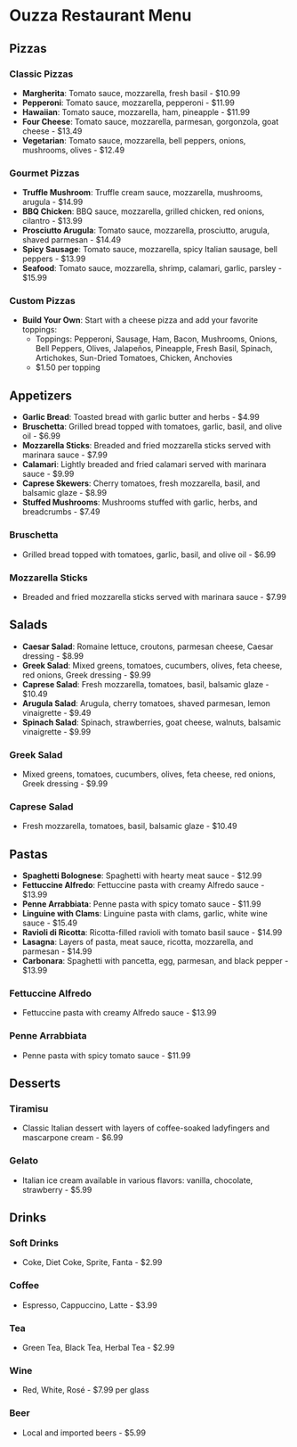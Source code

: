 # Ouzza Restaurant Menu

## Pizzas
### Classic Pizzas
- **Margherita**: Tomato sauce, mozzarella, fresh basil - $10.99
- **Pepperoni**: Tomato sauce, mozzarella, pepperoni - $11.99
- **Hawaiian**: Tomato sauce, mozzarella, ham, pineapple - $11.99
- **Four Cheese**: Tomato sauce, mozzarella, parmesan, gorgonzola, goat cheese - $13.49
- **Vegetarian**: Tomato sauce, mozzarella, bell peppers, onions, mushrooms, olives - $12.49

### Gourmet Pizzas
- **Truffle Mushroom**: Truffle cream sauce, mozzarella, mushrooms, arugula - $14.99
- **BBQ Chicken**: BBQ sauce, mozzarella, grilled chicken, red onions, cilantro - $13.99
- **Prosciutto Arugula**: Tomato sauce, mozzarella, prosciutto, arugula, shaved parmesan - $14.49
- **Spicy Sausage**: Tomato sauce, mozzarella, spicy Italian sausage, bell peppers - $13.99
- **Seafood**: Tomato sauce, mozzarella, shrimp, calamari, garlic, parsley - $15.99

### Custom Pizzas
- **Build Your Own**: Start with a cheese pizza and add your favorite toppings:
  - Toppings: Pepperoni, Sausage, Ham, Bacon, Mushrooms, Onions, Bell Peppers, Olives, Jalapeños, Pineapple, Fresh Basil, Spinach, Artichokes, Sun-Dried Tomatoes, Chicken, Anchovies
  - $1.50 per topping

## Appetizers
- **Garlic Bread**: Toasted bread with garlic butter and herbs - $4.99
- **Bruschetta**: Grilled bread topped with tomatoes, garlic, basil, and olive oil - $6.99
- **Mozzarella Sticks**: Breaded and fried mozzarella sticks served with marinara sauce - $7.99
- **Calamari**: Lightly breaded and fried calamari served with marinara sauce - $9.99
- **Caprese Skewers**: Cherry tomatoes, fresh mozzarella, basil, and balsamic glaze - $8.99
- **Stuffed Mushrooms**: Mushrooms stuffed with garlic, herbs, and breadcrumbs - $7.49


### Bruschetta
- Grilled bread topped with tomatoes, garlic, basil, and olive oil - $6.99

### Mozzarella Sticks
- Breaded and fried mozzarella sticks served with marinara sauce - $7.99

## Salads
- **Caesar Salad**: Romaine lettuce, croutons, parmesan cheese, Caesar dressing - $8.99
- **Greek Salad**: Mixed greens, tomatoes, cucumbers, olives, feta cheese, red onions, Greek dressing - $9.99
- **Caprese Salad**: Fresh mozzarella, tomatoes, basil, balsamic glaze - $10.49
- **Arugula Salad**: Arugula, cherry tomatoes, shaved parmesan, lemon vinaigrette - $9.49
- **Spinach Salad**: Spinach, strawberries, goat cheese, walnuts, balsamic vinaigrette - $9.99

### Greek Salad
- Mixed greens, tomatoes, cucumbers, olives, feta cheese, red onions, Greek dressing - $9.99

### Caprese Salad
- Fresh mozzarella, tomatoes, basil, balsamic glaze - $10.49

## Pastas
- **Spaghetti Bolognese**: Spaghetti with hearty meat sauce - $12.99
- **Fettuccine Alfredo**: Fettuccine pasta with creamy Alfredo sauce - $13.99
- **Penne Arrabbiata**: Penne pasta with spicy tomato sauce - $11.99
- **Linguine with Clams**: Linguine pasta with clams, garlic, white wine sauce - $15.49
- **Ravioli di Ricotta**: Ricotta-filled ravioli with tomato basil sauce - $14.99
- **Lasagna**: Layers of pasta, meat sauce, ricotta, mozzarella, and parmesan - $14.99
- **Carbonara**: Spaghetti with pancetta, egg, parmesan, and black pepper - $13.99


### Fettuccine Alfredo
- Fettuccine pasta with creamy Alfredo sauce - $13.99

### Penne Arrabbiata
- Penne pasta with spicy tomato sauce - $11.99

## Desserts
### Tiramisu
- Classic Italian dessert with layers of coffee-soaked ladyfingers and mascarpone cream - $6.99

### Gelato
- Italian ice cream available in various flavors: vanilla, chocolate, strawberry - $5.99

## Drinks
### Soft Drinks
- Coke, Diet Coke, Sprite, Fanta - $2.99

### Coffee
- Espresso, Cappuccino, Latte - $3.99

### Tea
- Green Tea, Black Tea, Herbal Tea - $2.99

### Wine
- Red, White, Rosé - $7.99 per glass

### Beer
- Local and imported beers - $5.99
